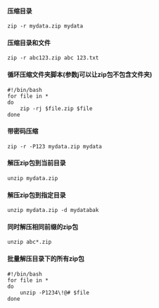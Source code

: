 ####  压缩目录
`zip -r mydata.zip mydata`  
####  压缩目录和文件
`zip -r abc123.zip abc 123.txt`  
####  循环压缩文件夹脚本(参数j可以让zip包不包含文件夹)
```
#!/bin/bash  
for file in *  
do  
    zip -rj $file.zip $file  
done
```  
####  带密码压缩
`zip -r -P123 mydata.zip mydata`  
####  解压zip包到当前目录
`unzip mydata.zip`
####  解压zip包到指定目录
`unzip mydata.zip -d mydatabak`
####  同时解压相同前缀的zip包
`unzip abc*.zip`
####  批量解压目录下的所有zip包
```
#!/bin/bash
for file in * 
do  
    unzip -P1234\!@# $file
done
```